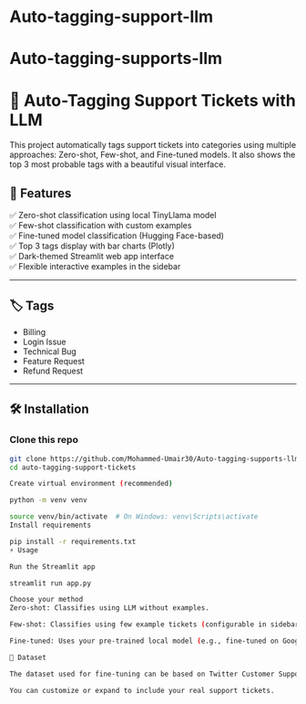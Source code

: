 # Auto-tagging-support-llm
# Auto-tagging-supports-llm
# 🎫 Auto-Tagging Support Tickets with LLM

This project automatically tags support tickets into categories using multiple approaches: Zero-shot, Few-shot, and Fine-tuned models. It also shows the top 3 most probable tags with a beautiful visual interface.

## 🚀 Features

✅ Zero-shot classification using local TinyLlama model  
✅ Few-shot classification with custom examples  
✅ Fine-tuned model classification (Hugging Face-based)  
✅ Top 3 tags display with bar charts (Plotly)  
✅ Dark-themed Streamlit web app interface  
✅ Flexible interactive examples in the sidebar

---

## 🏷️ Tags

- Billing
- Login Issue
- Technical Bug
- Feature Request
- Refund Request

---

## 🛠️ Installation

### Clone this repo

```bash
git clone https://github.com/Mohammed-Umair30/Auto-tagging-supports-llm.git
cd auto-tagging-support-tickets

Create virtual environment (recommended)

python -m venv venv

source venv/bin/activate  # On Windows: venv\Scripts\activate
Install requirements

pip install -r requirements.txt
⚡ Usage

Run the Streamlit app

streamlit run app.py

Choose your method
Zero-shot: Classifies using LLM without examples.

Few-shot: Classifies using few example tickets (configurable in sidebar).

Fine-tuned: Uses your pre-trained local model (e.g., fine-tuned on Google Colab).

📄 Dataset

The dataset used for fine-tuning can be based on Twitter Customer Support Dataset (TWCS).

You can customize or expand to include your real support tickets.

